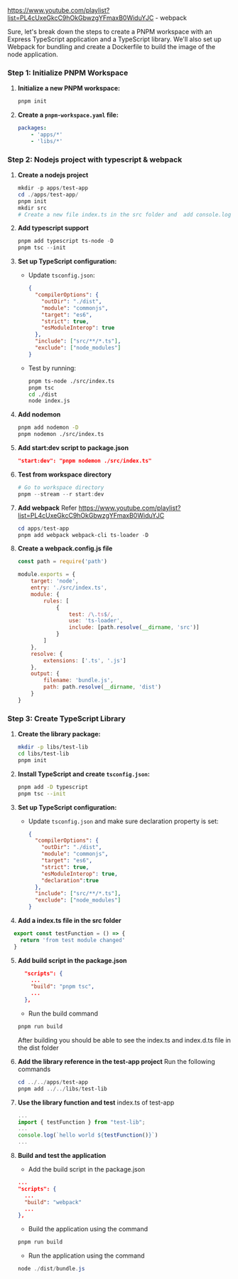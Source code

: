 https://www.youtube.com/playlist?list=PL4cUxeGkcC9hOkGbwzgYFmaxB0WiduYJC - webpack

Sure, let's break down the steps to create a PNPM workspace with an Express TypeScript application and a TypeScript library. We'll also set up Webpack for bundling and create a Dockerfile to build the image of the node application.

### Step 1: Initialize PNPM Workspace

1. **Initialize a new PNPM workspace:**
    ```sh
    pnpm init
    ```

2. **Create a `pnpm-workspace.yaml` file:**
    ```yaml
    packages:
        - 'apps/*'
        - 'libs/*'
    ```

### Step 2: Nodejs project with typescript & webpack

1. **Create a nodejs project**
    ```powershell
    mkdir -p apps/test-app
    cd ./apps/test-app/
    pnpm init
    mkdir src
    # Create a new file index.ts in the src folder and  add console.log('hello world!')
    ```

2. **Add typescript support**
    ```powershell
    pnpm add typescript ts-node -D
    pnpm tsc --init
    ```

3. **Set up TypeScript configuration:**
    - Update `tsconfig.json`:
      ```json
      {
        "compilerOptions": {
          "outDir": "./dist",
          "module": "commonjs",
          "target": "es6",
          "strict": true,
          "esModuleInterop": true
        },
        "include": ["src/**/*.ts"],
        "exclude": ["node_modules"]
      }
      ```
    
    - Test by running:
      ```sh
      pnpm ts-node ./src/index.ts
      pnpm tsc
      cd ./dist
      node index.js
      ```

4. **Add nodemon**
    ```sh
    pnpm add nodemon -D
    pnpm nodemon ./src/index.ts
    ```

5. **Add start:dev script to package.json**
    ```json
    "start:dev": "pnpm nodemon ./src/index.ts"
    ```

6. **Test from workspace directory**
    ```powershell
    # Go to workspace directory
    pnpm --stream --r start:dev
    ```

7. **Add webpack**
    Refer https://www.youtube.com/playlist?list=PL4cUxeGkcC9hOkGbwzgYFmaxB0WiduYJC
    ```powershell
    cd apps/test-app
    pnpm add webpack webpack-cli ts-loader -D
    ```

8. **Create a webpack.config.js file**
    ```js
    const path = require('path')

    module.exports = {
        target: 'node',
        entry: './src/index.ts',
        module: {
            rules: [
                {
                    test: /\.ts$/,
                    use: 'ts-loader',
                    include: [path.resolve(__dirname, 'src')]
                }
            ]
        },
        resolve: {
            extensions: ['.ts', '.js']
        },
        output: {
            filename: 'bundle.js',
            path: path.resolve(__dirname, 'dist')
        }
    }
    ```    


### Step 3: Create TypeScript Library

1. **Create the library package:**
    ```sh
    mkdir -p libs/test-lib
    cd libs/test-lib
    pnpm init
    ```

2. **Install TypeScript and create `tsconfig.json`:**
    ```sh
    pnpm add -D typescript
    pnpm tsc --init
    ```

3. **Set up TypeScript configuration:**
    - Update `tsconfig.json` and make sure declaration property is set:
      ```json
      {
        "compilerOptions": {
          "outDir": "./dist",
          "module": "commonjs",
          "target": "es6",
          "strict": true,
          "esModuleInterop": true,
          "declaration":true
        },
        "include": ["src/**/*.ts"],
        "exclude": ["node_modules"]
      }
      ```
4. **Add a index.ts file in the src folder**
  ```typescript
    export const testFunction = () => {
      return 'from test module changed'
    }
  ```
5. **Add build script in the package.json**
    ```json
      "scripts": {
        ...
        "build": "pnpm tsc",
        ...
      },
    ```

    - Run the build command
    ```sh
    pnpm run build
    ```
    After building you should be able to see the index.ts and index.d.ts file in the dist folder
    <br/>
6. **Add the library reference in the test-app project**
    Run the following commands
    ```powershell
    cd ../../apps/test-app
    pnpm add ../../libs/test-lib
    ```
7.  **Use the library function and test**
    index.ts of test-app
    ```typescript
    ...
    import { testFunction } from "test-lib";
    ...
    console.log(`hello world ${testFunction()}`)
    ...
    ```
8.  **Build and test the application**
    - Add the build script in the package.json
    ```json
    ...
    "scripts": {
      ...
      "build": "webpack"
      ...
    },
    ```
    - Build the application using the command
    ```powershell
    pnpm run build
    ```
    - Run the application using the command
    ```powershell
    node ./dist/bundle.js
    ```
